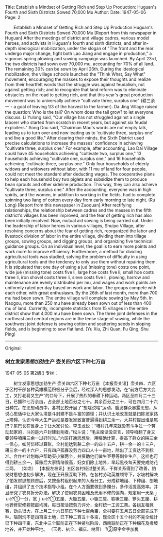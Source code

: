 Title: Establish a Mindset of Getting Rich and Step Up Production: Huguan's Fourth and Sixth Districts Sowed 70,000 Mu
Author:
Date: 1947-05-06
Page: 2

　　Establish a Mindset of Getting Rich and Step Up Production
    Huguan's Fourth and Sixth Districts Sowed 70,000 Mu
    [Report from this newspaper in Huguan] After the meetings of district and village cadres, various model heroes, and activists in Huguan's fourth and sixth districts, and after in-depth ideological mobilization, under the slogan of "The front and the rear undergo major change, fight both Lao Jiang and engage in production," a vigorous spring plowing and sowing campaign was launched. By April 23rd, the two districts had sown over 70,000 mu, accounting for 70% of all land. The remaining 30% can be sown by April 26th. During the ideological mobilization, the village schools launched the "Think What, Say What" movement, encouraging the masses to expose their thoughts and realize from their heartfelt words that the struggle was against feudalism, not against getting rich; and to recognize that land reform was to eliminate obstacles on the road to getting rich, and that this year's great production movement was to universally achieve "cultivate three, surplus one" (耕三余一 - a goal of leaving 1/3 of the harvest to the farmer). Da Jing Village raised the question: Who is the tail? On whom does the tail grow? to let everyone discuss. Li Yulong said, "Our village has not struggled against a single laborer who started from scratch in recent years, but against six feudal exploiters." Song Dou said, "Chairman Mao's words are not empty talk, leading us to turn over and now leading us to 'cultivate three, surplus one' and live a good life." After clearing their minds, the Sixth District used precise calculations to increase the masses' confidence in achieving "cultivate three, surplus one." For example, after accounting, Lao Dai Village could have 45 households achieving "cultivate two, surplus one," 13 households achieving "cultivate one, surplus one," and 16 households achieving "cultivate three, surplus one." Only four households of elderly widows and widowers without labor, with 11 mu of land for four people, could not meet the standard after deducting wages. The cooperative plans to help each household buy two piglets and subsidize them to produce bean sprouts and other sideline production. This way, they can also achieve "cultivate three, surplus one." After the accounting, everyone was in high spirits, and the women, in addition to working in the fields, had to complete spinning two liang of cotton every day from early morning to late night.
          (Ru Long)
    [Report from this newspaper in Zuoquan] After rectifying relationships, the relationship between cadres and the masses in the fifth district's villages has been improved, and the fear of getting rich has also been initially resolved. Now, mutual aid sowing is being carried out. Under the leadership of labor heroes in various villages, Shuipo Village, after resolving concerns about the fear of getting rich, reorganized the labor and livestock division of labor in the entire village, dividing them into tillage groups, sowing groups, and digging groups, and organizing five technical guidance groups. On an individual level, the goal is to earn more points and work more to improve efficiency. Furthermore, a method for dividing agricultural tools was studied, solving the problem of difficulty in using agricultural tools and the tendency to only use them without repairing them. It is stipulated that one day of using a jué (missing tone) costs one point, wide jué (missing tone) costs five li, large hoe costs five li, small hoe costs three li, iron shovel costs three li, sieve costs five li, plowing, harrow and maintenance are evenly distributed per mu, and wages and work points are uniformly rated per day based on work and labor. The groups compete with each other, with great enthusiasm. By the 26th of last month, more than 700 mu had been sown. The entire village will complete sowing by May 5th. In Naogou, more than 250 mu have already been sown out of less than 400 mu of land. Currently, incomplete statistics from 15 villages in the entire district show that 4,000 mu have been sown. The three joint defenses in the northeast and central regions are in the tense stage of sowing, while the southwest joint defense is sowing cotton and scattering seeds in sloping fields, and is beginning to sow flat land.
        (Yu Xiu, Zhi Quan, Fu Qing, Shu Ping)



<hr /> 

Original: 


### 树立发家思想加劲生产  壶关四六区下种七万亩

1947-05-06
第2版()
专栏：

　　树立发家思想加劲生产
    壶关四六区下种七万亩
    【本报壶关讯】壶关四、六区于区村干部各种英雄模范积极分子会后，经过深入的思想发动，在“前方后方大变工，又打老蒋又生产”的口号下，开展了热烈的春耕下种运动。两区至四月二十三日，已播种七万余亩，占全部土地百分之七十。其余百分之三十，可在四月二十六日种完。在思想动员中，各村民校开展了“想啥说啥”运动，启发群众暴露思想，从说心思话中让大家认清是斗封建不是斗富的道理；并认识土地改革就是扫除发家路上障碍，认识今年大生产运动是要发家致富普遍得到耕三余一。大井村提出谁是尾巴？尾巴长在谁身上？让大家讨论。李玉龙说：“咱村几年来就没有斗争过一个劳动起家的，斗的是六户封建剥削者。”松斗说：“毛主席话没空言，领导咱翻了身又要领导咱耕三余一过好时光。”六区打通思想后，用精确计算，提高了群众的耕三余一信心。如劳岱经过算账，全村能达到耕二余一的四十五户，耕一余一的十三户，耕三余一的十六户，只有四户孤寡没劳力四口人十一亩地，除出了工资达不到标准。合作社计划每户帮助买小猪两个，并资助他们做生豆芽等副业生产。这样也可得到耕三余一，算账后大家情绪很高，妇女们除上地外，早起黑夜每天要完成纺花二两。
          （如龙）
    【本报左权讯】五区各村经过整关系，干群关系得到了改善，怕发财思想也初步解决，现在正开展互助下种，在各村劳动英雄领导下，水坡村解决了怕发财思想顾虑后，又按全村组织起来的人畜分工，分成耕地组、下种组、刨地组，并组织了五个技术指导小组。在个人方面要做到多赚分，多作活提高效率。并且研究了农具折分办法。解决了使用农具困难及光用不修的偏向，规定用一天条ｊｕé?①一分，宽ｊｕé?①五厘、大锄五厘、小锄三厘、铁锹三厘、箩头五厘、耕地铧修犁修耢按亩均摊，每日按活按劳力评分，全村统一工资工票。各组互相竞赛，劲头很大，在上月二十六日前已下种七百余亩，全村要在五月五日全部完成下种。瑙则沟不足四百亩土地，已下种二百五十多亩，现全区十五个村的不完全统计已下种四千亩，东北中三个联防正在下种紧张阶段，西南联防正在下种棉花及撒坡地谷，并开始种平地。
        （玉秀、执全、福庆、树屏）
     ?②原字金字加矍
